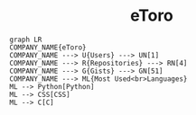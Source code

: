 <h1 align="center">eToro</h1>

```mermaid
graph LR
COMPANY_NAME{eToro}
COMPANY_NAME ---> U{Users} ---> UN[1]
COMPANY_NAME ---> R{Repositories} ---> RN[4]
COMPANY_NAME ---> G{Gists} ---> GN[51]
COMPANY_NAME ---> ML{Most Used<br>Languages}
ML --> Python[Python]
ML --> CSS[CSS]
ML --> C[C]
```
